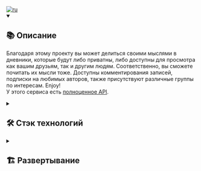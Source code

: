 <div><a href="https://github.com/akkrn/hw05_final/blob/main/README.md" ><img alt="ru" src="https://img.shields.io/badge/version-on%20english-white"/></a></div>

<details open><summary><h2>📚 Описание</h2></summary>
  
Благодаря этому проекту вы может делиться своими мыслями в дневники, которые будут либо приватны, либо доступны для просмотра как вашим друзьям, так и другим людям. Соответственно, вы сможете почитать их мысли тоже. Доступны комментирования записей, подписки на любимых авторов, также присутствуют различные группы по интересам. Enjoy!
<br>У этого сервиса есть [полноценное API](https://github.com/akkrn/api_final_yatube).

</details>

<details><summary><h2>🛠️ Стэк технологий</h2></summary>
<img src="https://img.shields.io/badge/Python-%2314354c.svg?logo=Python&logoColor=white&style=flat" alt="Python" /> <img src="https://img.shields.io/badge/Django-%23092e20.svg?logo=django&logoColor=white&style=flat" alt="Django" /> <img src="https://img.shields.io/badge/Django-REST-ff1709?style=flat&logo=django&logoColor=white&color=ff1709&labelColor=gray" alt="DRF" />  <img src="https://img.shields.io/badge/JWT-000000?style=flat&logo=JSON%20web%20tokens&logoColor=white" alt="JWT" /> <img src="https://img.shields.io/badge/SQLite-07405E?style=flat&logo=sqlite&logoColor=white" alt="SQLite" />


</details>
<details><summary><h2>🏗️ Развертывание</h2></summary>
Клонировать репозиторий и перейти в него в командной строке:

```
git clone https://github.com/akkrn/hw05_final.git
```

Cоздать и активировать виртуальное окружение:

```
python3 -m venv venv
```

* Если у вас Linux/macOS

    ```
    source venv/bin/activate
    ```

* Если у вас windows

    ```
    source venv/Scripts/activate
    ```

```
python3 -m pip install --upgrade pip
```

Установить зависимости из файла requirements.txt:

```
pip install -r requirements.txt
```

Выполнить миграции:

```
python3 manage.py migrate
```

Запустить проект:

```
python3 manage.py runserver
```

</details>

